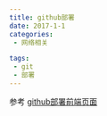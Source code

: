 ```yaml
---
title: github部署
date: 2017-1-1
categories:
 - 网络相关

tags:
 - git
 - 部署
---
```

参考
[github部署前端页面](https://www.cnblogs.com/free-whale/p/10726654.html)